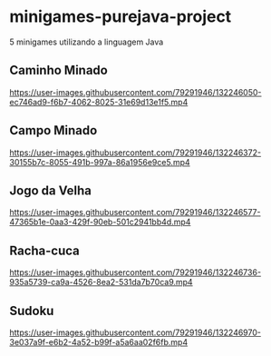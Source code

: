 # minigames-purejava-project
5 minigames utilizando a linguagem Java

## Caminho Minado

<div>

https://user-images.githubusercontent.com/79291946/132246050-ec746ad9-f6b7-4062-8025-31e69d13e1f5.mp4

</div>

## Campo Minado

<div>

https://user-images.githubusercontent.com/79291946/132246372-30155b7c-8055-491b-997a-86a1956e9ce5.mp4

</div>
  
## Jogo da Velha
  

<div>
  
https://user-images.githubusercontent.com/79291946/132246577-47365b1e-0aa3-429f-90eb-501c2941bb4d.mp4

</div>

## Racha-cuca
 
<div>
  
https://user-images.githubusercontent.com/79291946/132246736-935a5739-ca9a-4526-8ea2-531da7b70ca9.mp4
  
</div>


## Sudoku

<div>

https://user-images.githubusercontent.com/79291946/132246970-3e037a9f-e6b2-4a52-b99f-a5a6aa02f6fb.mp4

</div>
